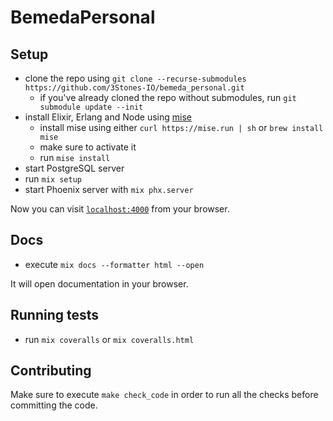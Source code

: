 # BemedaPersonal

## Setup

- clone the repo using `git clone --recurse-submodules https://github.com/3Stones-IO/bemeda_personal.git`
  - if you've already cloned the repo without submodules, run `git submodule update --init`
- install Elixir, Erlang and Node using [mise](https://mise.jdx.dev)
  - install mise using either `curl https://mise.run | sh` or `brew install mise`
  - make sure to activate it
  - run `mise install`
- start PostgreSQL server
- run `mix setup`
- start Phoenix server with `mix phx.server`

Now you can visit [`localhost:4000`](http://localhost:4000) from your browser.

## Docs

- execute `mix docs --formatter html --open`

It will open documentation in your browser.

## Running tests

- run `mix coveralls` or `mix coveralls.html`

## Contributing

Make sure to execute `make check_code` in order to run all the checks before committing the code.
